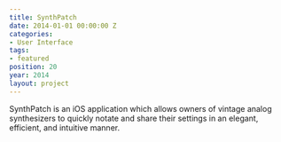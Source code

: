 ```yaml
---
title: SynthPatch
date: 2014-01-01 00:00:00 Z
categories:
- User Interface
tags:
- featured
position: 20
year: 2014
layout: project
---
```


SynthPatch is an iOS application which allows owners of vintage analog synthesizers to quickly notate and share their settings in an elegant, efficient, and intuitive manner.
